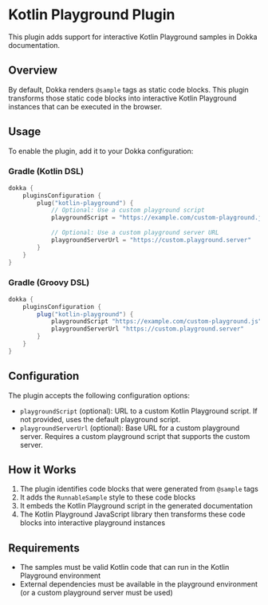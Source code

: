 # Kotlin Playground Plugin

This plugin adds support for interactive Kotlin Playground samples in Dokka documentation.

## Overview

By default, Dokka renders `@sample` tags as static code blocks. This plugin transforms those static code blocks into interactive Kotlin Playground instances that can be executed in the browser.

## Usage

To enable the plugin, add it to your Dokka configuration:

### Gradle (Kotlin DSL)

```kotlin
dokka {
    pluginsConfiguration {
        plug("kotlin-playground") {
            // Optional: Use a custom playground script
            playgroundScript = "https://example.com/custom-playground.js"
            
            // Optional: Use a custom playground server URL
            playgroundServerUrl = "https://custom.playground.server"
        }
    }
}
```

### Gradle (Groovy DSL)

```groovy
dokka {
    pluginsConfiguration {
        plug("kotlin-playground") {
            playgroundScript "https://example.com/custom-playground.js"
            playgroundServerUrl "https://custom.playground.server"
        }
    }
}
```

## Configuration

The plugin accepts the following configuration options:

- `playgroundScript` (optional): URL to a custom Kotlin Playground script. If not provided, uses the default playground script.
- `playgroundServerUrl` (optional): Base URL for a custom playground server. Requires a custom playground script that supports the custom server.

## How it Works

1. The plugin identifies code blocks that were generated from `@sample` tags
2. It adds the `RunnableSample` style to these code blocks
3. It embeds the Kotlin Playground script in the generated documentation
4. The Kotlin Playground JavaScript library then transforms these code blocks into interactive playground instances

## Requirements

- The samples must be valid Kotlin code that can run in the Kotlin Playground environment
- External dependencies must be available in the playground environment (or a custom playground server must be used)